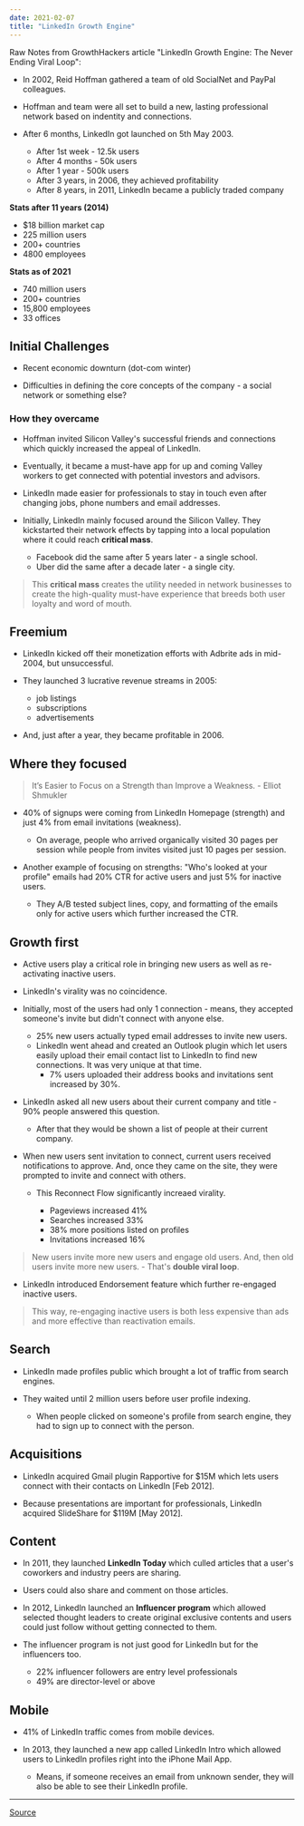 ```yaml
---
date: 2021-02-07
title: "LinkedIn Growth Engine"
---
```


Raw Notes from GrowthHackers article "LinkedIn Growth Engine: The Never Ending Viral Loop":

- In 2002, Reid Hoffman gathered a team of old SocialNet and PayPal colleagues.

- Hoffman and team were all set to build a new, lasting professional network based on indentity and connections.

- After 6 months, LinkedIn got launched on 5th May 2003.

    - After 1st week - 12.5k users
    - After 4 months - 50k users
    - After 1 year - 500k users
    - After 3 years, in 2006, they achieved profitability
    - After 8 years, in 2011, LinkedIn became a publicly traded company

**Stats after 11 years (2014)**

- $18 billion market cap
- 225 million users
- 200+ countries
- 4800 employees

**Stats as of 2021**

- 740 million users
- 200+ countries
- 15,800 employees
- 33 offices

## Initial Challenges

- Recent economic downturn (dot-com winter)

- Difficulties in defining the core concepts of the company - a social network or something else?

### How they overcame

- Hoffman invited Silicon Valley's successful friends and connections which quickly increased the appeal of LinkedIn.

- Eventually, it became a must-have app for up and coming Valley workers to get connected with potential investors and advisors.

- LinkedIn made easier for professionals to stay in touch even after changing jobs, phone numbers and email addresses.

- Initially, LinkedIn mainly focused around the Silicon Valley. They kickstarted their network effects by tapping into a local population where it could reach **critical mass**.

    - Facebook did the same after 5 years later - a single school.
    - Uber did the same after a decade later - a single city.

> This **critical mass** creates the utility needed in network businesses to create the high-quality must-have experience that breeds both user loyalty and word of mouth.

## Freemium

- LinkedIn kicked off their monetization efforts with Adbrite ads in mid-2004, but unsuccessful.

- They launched 3 lucrative revenue streams in 2005:

    - job listings
    - subscriptions
    - advertisements

- And, just after a year, they became profitable in 2006.

## Where they focused

> It’s Easier to Focus on a Strength than Improve a Weakness. - Elliot Shmukler

- 40% of signups were coming from LinkedIn Homepage (strength) and just 4% from email invitations (weakness).

    - On average, people who arrived organically visited 30 pages per session while people from invites visited just 10 pages per session.

- Another example of focusing on strengths: "Who's looked at your profile" emails had 20% CTR for active users and just 5% for inactive users.

    - They A/B tested subject lines, copy, and formatting of the emails only for active users which further increased the CTR.

## Growth first

- Active users play a critical role in bringing new users as well as re-activating inactive users.

- LinkedIn's virality was no coincidence.

- Initially, most of the users had only 1 connection - means, they accepted someone's invite but didn't connect with anyone else.

    - 25% new users actually typed email addresses to invite new users.
    - LinkedIn went ahead and created an Outlook plugin which let users easily upload their email contact list to LinkedIn to find new connections. It was very unique at that time.
        - 7% users uploaded their address books and invitations sent increased by 30%.

- LinkedIn asked all new users about their current company and title - 90% people answered this question.

    - After that they would be shown a list of people at their current company.

- When new users sent invitation to connect, current users received notifications to approve. And, once they came on the site, they were prompted to invite and connect with others.

    - This Reconnect Flow significantly increaed virality.

        - Pageviews increased 41%
        - Searches increased 33%
        - 38% more positions listed on profiles
        - Invitations increased 16%

> New users invite more new users and engage old users. And, then old users invite more new users. - That's **double viral loop**.

- LinkedIn introduced Endorsement feature which further re-engaged inactive users.

> This way, re-engaging inactive users is both less expensive than ads and more effective than reactivation emails.

## Search

- LinkedIn made profiles public which brought a lot of traffic from search engines.

- They waited until 2 million users before user profile indexing.

    - When people clicked on someone's profile from search engine, they had to sign up to connect with the person.

## Acquisitions

- LinkedIn acquired Gmail plugin Rapportive for $15M which lets users connect with their contacts on LinkedIn [Feb 2012].

- Because presentations are important for professionals, LinkedIn acquired SlideShare for $119M [May 2012].

## Content

- In 2011, they launched **LinkedIn Today** which culled articles that a user's coworkers and industry peers are sharing.

- Users could also share and comment on those articles.

- In 2012, LinkedIn launched an **Influencer program** which allowed selected thought leaders to create original exclusive contents and users could just follow without getting connected to them.

- The influencer program is not just good for LinkedIn but for the influencers too.

    - 22% influencer followers are entry level professionals
    - 49% are director-level or above

## Mobile

- 41% of LinkedIn traffic comes from mobile devices.

- In 2013, they launched a new app called LinkedIn Intro which allowed users to LinkedIn profiles right into the iPhone Mail App.

    - Means, if someone receives an email from unknown sender, they will also be able to see their LinkedIn profile.

---

[Source](https://growthhackers.com/growth-studies/linkedin)